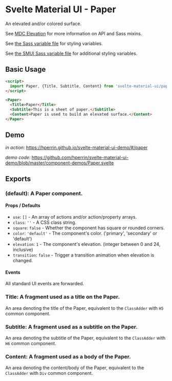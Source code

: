 # Svelte Material UI - Paper

An elevated and/or colored surface.

See [MDC Elevation](https://material.io/develop/web/components/elevation/) for more information on API and Sass mixins.

See [the Sass variable file](https://github.com/material-components/material-components-web/blob/master/packages/mdc-elevation/_variables.scss) for styling variables.

See [the SMUI Sass variable file](https://github.com/hperrin/svelte-material-ui/blob/master/paper/_variables.scss) for additional styling variables.

## Basic Usage

```html
<script>
  import Paper, {Title, Subtitle, Content} from 'svelte-material-ui/paper';
</script>

<Paper>
  <Title>Paper</Title>
  <Subtitle>This is a sheet of paper.</Subtitle>
  <Content>Paper is used to build an elevated surface.</Content>
</Paper>
```

## Demo

*in action:* https://hperrin.github.io/svelte-material-ui-demo/#/paper

*demo code:* https://github.com/hperrin/svelte-material-ui-demo/blob/master/component-demos/Paper.svelte

## Exports

### (default): A Paper component.

#### Props / Defaults

* `use`: `[]` - An array of actions and/or action/property arrays.
* `class`: `''` - A CSS class string.
* `square`: `false` - Whether the component has square or rounded corners.
* `color`: `'default'` - The component's color. ('primary', 'secondary' or 'default')
* `elevation`: `1` - The component's elevation. (integer between 0 and 24, inclusive)
* `transition`: `false` - Trigger a transition animation when elevation is changed.

#### Events

All standard UI events are forwarded.

### Title: A fragment used as a title on the Paper.

An area denoting the title of the Paper, equivalent to the `ClassAdder` with `H5` common component.

### Subtitle: A fragment used as a subtitle on the Paper.

An area denoting the subtitle of the Paper, equivalent to the `ClassAdder` with `H6` common component.

### Content: A fragment used as a body of the Paper.

An area denoting the content/body of the Paper, equivalent to the `ClassAdder` with `Div` common component.
